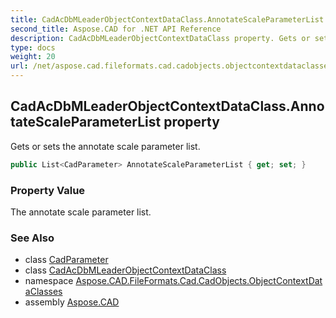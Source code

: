 ```yaml
---
title: CadAcDbMLeaderObjectContextDataClass.AnnotateScaleParameterList
second_title: Aspose.CAD for .NET API Reference
description: CadAcDbMLeaderObjectContextDataClass property. Gets or sets the annotate scale parameter list
type: docs
weight: 20
url: /net/aspose.cad.fileformats.cad.cadobjects.objectcontextdataclasses/cadacdbmleaderobjectcontextdataclass/annotatescaleparameterlist/
---
```

## CadAcDbMLeaderObjectContextDataClass.AnnotateScaleParameterList property

Gets or sets the annotate scale parameter list.

```csharp
public List<CadParameter> AnnotateScaleParameterList { get; set; }
```

### Property Value

The annotate scale parameter list.

### See Also

* class [CadParameter](../../../aspose.cad.fileformats.cad.cadparameters/cadparameter/)
* class [CadAcDbMLeaderObjectContextDataClass](../)
* namespace [Aspose.CAD.FileFormats.Cad.CadObjects.ObjectContextDataClasses](../../cadacdbmleaderobjectcontextdataclass/)
* assembly [Aspose.CAD](../../../)


